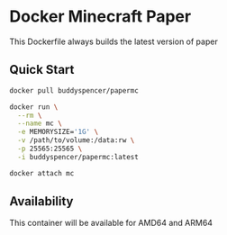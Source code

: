 # Docker Minecraft Paper
This Dockerfile always builds the latest version of paper

## Quick Start
```sh
docker pull buddyspencer/papermc
```

```sh
docker run \
  --rm \
  --name mc \
  -e MEMORYSIZE='1G' \
  -v /path/to/volume:/data:rw \
  -p 25565:25565 \
  -i buddyspencer/papermc:latest
```
```sh
docker attach mc
```

## Availability
This container will be available for AMD64 and ARM64
